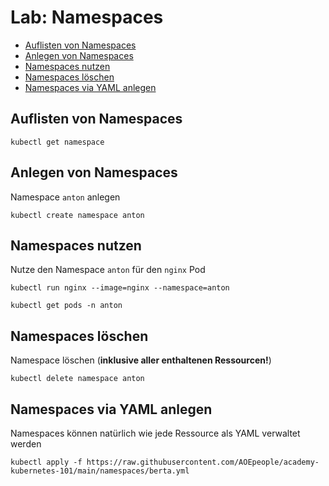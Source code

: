 # Lab: Namespaces

<!-- BEGIN mktoc -->

- [Auflisten von Namespaces](#auflisten-von-namespaces)
- [Anlegen von Namespaces](#anlegen-von-namespaces)
- [Namespaces nutzen](#namespaces-nutzen)
- [Namespaces löschen](#namespaces-löschen)
- [Namespaces via YAML anlegen](#namespaces-via-yaml-anlegen)
<!-- END mktoc -->

## Auflisten von Namespaces

```shell
kubectl get namespace
```

## Anlegen von Namespaces

Namespace `anton` anlegen

```shell
kubectl create namespace anton
```

## Namespaces nutzen

Nutze den Namespace `anton` für den `nginx` Pod

```shell
kubectl run nginx --image=nginx --namespace=anton
```

```shell
kubectl get pods -n anton
```

## Namespaces löschen

Namespace löschen (**inklusive aller enthaltenen Ressourcen!**)

```shell
kubectl delete namespace anton
```

## Namespaces via YAML anlegen

Namespaces können natürlich wie jede Ressource als YAML verwaltet werden

```shell
kubectl apply -f https://raw.githubusercontent.com/AOEpeople/academy-kubernetes-101/main/namespaces/berta.yml
```
